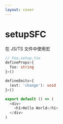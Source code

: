 ```yaml
---
layout: cover
---
```


# <VueMacrosTitle inline font-mono>setupSFC</VueMacrosTitle>

<p class="!opacity-80">
在 JS/TS 文件中使用宏
</p>

<div v-click>

```ts
// Foo.setup.tsx
defineProps<{
  foo: string
}>()

defineEmits<{
  (evt: 'change'): void
}>()

export default () => (
  <div>
    <h1>Hello World</h1>
  </div>
)
```
</div>

<!--
- 还有另一种形式，简单介绍下，称之为 setup SFC。它与 Vue 本身 SFC 类似，它也一个文件就是一个组件。

- *click* 这个的文件内容直接是 script setup 的代码，不包含 template 和 style。也可以不用 Volar 扩展，可以直接用宏 和 导出一个渲染函数。
-->
